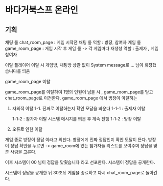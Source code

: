 # 바다거북스프 온라인  



## 기획 
채팅 룸 
chat_room_page : 게임 시작전 채팅 룸 
  역할 : 방장, 참여자 
게임 룸
game_room_page : 게임 시작 후 게임 룸 -> 각 게임마다 재생성
  역할 : 출제자 , 게임 참여자 

이탈 
플레이어 이탈 시 게임방, 채팅방 상관 없이 System message로 ... 님이 퇴장했습니다를 띄움 

game_room_page 이탈 

game_room_page를 이탈하여 1명의 인원이 남을 시 , game_room_page를 닫고 chat_room_page로 이전한다.
game_room_page 에서 방장이 이탈하는 

1. 자의적 이탈
  1-1. 진짜로 이탈하는지 확인 모달을 띄운다 
    1-1-1 : 출제자 이탈 
       
    1-1-2 : 참가자 이탈 
       시스템 메시지를 띄운 후 계속 진행 
    1-1-2 : 방장 이탈  
2. 오류로 인한 이탈 
    
게임 종료 
방장이 정답 이라고 외친다.
방장에게 진짜 정답인지 확인 모달이 뜬다.
방장이 정답 확인을 누르면 -> game_room에 있는 참가자들 리스트를 보여주며 정답을 맞춘 사람을 고른다.

이후 시스템이 00 님이 정답을 맞췄습니다 라고 선포한다.
시스템이 정답을 공개한다.

시스템이 정답을 공개한 뒤 30초뒤 게임을 종료하고 다시 chat_room_page로 돌아간다.